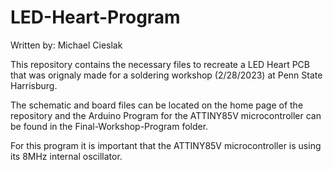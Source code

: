 # LED-Heart-Program
Written by: Michael  Cieslak

This repository contains the necessary files to recreate a LED Heart PCB that was
orignaly made for a soldering workshop (2/28/2023) at Penn State Harrisburg.

The schematic and board files can be located on the home page of the repository and the Arduino Program
for the ATTINY85V microcontroller can be found in the Final-Workshop-Program folder.

For this program it is important that the ATTINY85V microcontroller is using its 8MHz internal oscillator.
